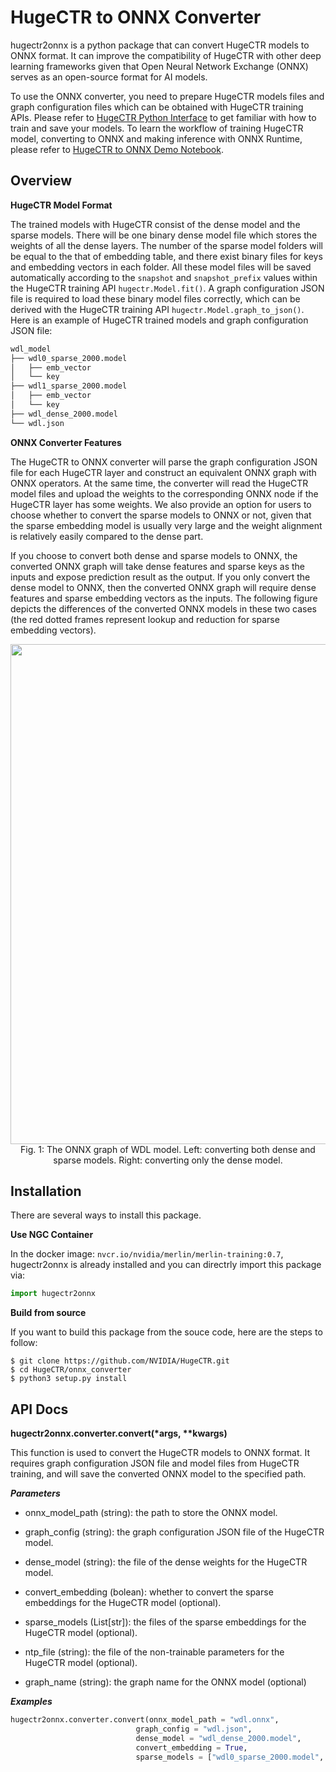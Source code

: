 # HugeCTR to ONNX Converter #
hugectr2onnx is a python package that can convert HugeCTR models to ONNX format. It can improve the compatibility of HugeCTR with other deep learning frameworks given that Open Neural Network Exchange (ONNX) serves as an open-source format for AI models.

To use the ONNX converter, you need to prepare HugeCTR models files and graph configuration files which can be obtained with HugeCTR training APIs. Please refer to [HugeCTR Python Interface](../docs/python_interface.md) to get familiar with how to train and save your models. To learn the workflow of training HugeCTR model, converting to ONNX and making inference with ONNX Runtime, please refer to [HugeCTR to ONNX Demo Notebook](../notebooks/hugectr2onnx_demo.ipynb).

## Overview ##
**HugeCTR Model Format**

The trained models with HugeCTR consist of the dense model and the sparse models. There will be one binary dense model file which stores the weights of all the dense layers. The number of the sparse model folders will be equal to the that of embedding table, and there exist binary files for keys and embedding vectors in each folder. All these model files will be saved automatically according to the `snapshot` and `snapshot_prefix` values within the HugeCTR training API `hugectr.Model.fit()`. A graph configuration JSON file is required to load these binary model files correctly, which can be derived with the HugeCTR training API `hugectr.Model.graph_to_json()`. Here is an example of HugeCTR trained models and graph configuration JSON file:

```bash
wdl_model
├── wdl0_sparse_2000.model
│   ├── emb_vector
│   └── key
├── wdl1_sparse_2000.model
│   ├── emb_vector
│   └── key
├── wdl_dense_2000.model
└── wdl.json
```

**ONNX Converter Features**

The HugeCTR to ONNX converter will parse the graph configuration JSON file for each HugeCTR layer and construct an equivalent ONNX graph with ONNX operators. At the same time, the converter will read the HugeCTR model files and upload the weights to the corresponding ONNX node if the HugeCTR layer has some weights. We also provide an option for users to choose whether to convert the sparse models to ONNX or not, given that the sparse embedding model is usually very large and the weight alignment is relatively easily compared to the dense part.

If you choose to convert both dense and sparse models to ONNX, the converted ONNX graph will take dense features and sparse keys as the inputs and expose prediction result as the output. If you only convert the dense model to ONNX, then the converted ONNX graph will require dense features and sparse embedding vectors as the inputs. The following figure depicts the differences of the converted ONNX models in these two cases (the red dotted frames represent lookup and reduction for sparse embedding vectors).

<div align=center><img src ="readme_src/wdl_onnx.png" width="800"/></div>
<div align=center>Fig. 1: The ONNX graph of WDL model. Left: converting both dense and sparse models. Right: converting only the dense model. </div>

## Installation ##
There are several ways to install this package.

**Use NGC Container**

In the docker image: `nvcr.io/nvidia/merlin/merlin-training:0.7`, hugectr2onnx is already installed and you can directrly import this package via:
```python
import hugectr2onnx
```
    
**Build from source**

If you want to build this package from the souce code, here are the steps to follow:
```shell
$ git clone https://github.com/NVIDIA/HugeCTR.git
$ cd HugeCTR/onnx_converter
$ python3 setup.py install
```

## API Docs ##
**hugectr2onnx.converter.convert(\*args, \*\*kwargs)**

This function is used to convert the HugeCTR models to ONNX format. It requires graph configuration JSON file and model files from HugeCTR training, and will save the converted ONNX model to the specified path.

***Parameters***

* onnx_model_path (string): the path to store the ONNX model.

* graph_config (string): the graph configuration JSON file of the HugeCTR model.

* dense_model (string): the file of the dense weights for the HugeCTR model.

* convert_embedding (bolean): whether to convert the sparse embeddings for the HugeCTR model (optional).

* sparse_models (List[str]): the files of the sparse embeddings for the HugeCTR model (optional).

* ntp_file (string): the file of the non-trainable parameters for the HugeCTR model (optional).

* graph_name (string): the graph name for the ONNX model (optional)

***Examples***

```python
hugectr2onnx.converter.convert(onnx_model_path = "wdl.onnx",
                            graph_config = "wdl.json",
                            dense_model = "wdl_dense_2000.model",
                            convert_embedding = True,
                            sparse_models = ["wdl0_sparse_2000.model", "wdl1_sparse_2000.model"])
```
